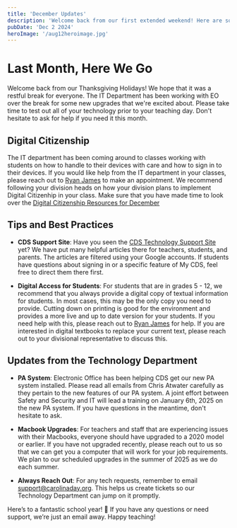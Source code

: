 ```yaml
---
title: 'December Updates'
description: 'Welcome back from our first extended weekend! Here are some tech tips and updates to keep you in the loop.'
pubDate: 'Dec 2 2024'
heroImage: '/aug12heroimage.jpg'
---
```

# Last Month, Here We Go

Welcome back from our Thanksgiving Holidays! We hope that it was a restful break for everyone. The IT Department has been working with EO over the break for some new upgrades that we're excited about. Please take time to test out all of your technology prior to your teaching day. Don't hesitate to ask for help if you need it this month.

## Digital Citizenship

The IT department has been coming around to classes working with students on how to handle to their devices with care and how to sign in to their devices. If you would like help from the IT department in your classes, please reach out to [Ryan James](mailto:rjames@carolinaday.org) to make an appointment. We recommend following your division heads on how your division plans to implement Digital Citizenhip in your class. Make sure that you have made time to look over the [Digital Citizenship Resources for December](https://docs.google.com/document/d/1g_e6SaLkUo7MveOcaOA6benBmWojeQrGwVqq8tkdE8Y/edit?usp=sharing)

## Tips and Best Practices

- **CDS Support Site**: Have you seen the [CDS Technology Support Site](https://sites.google.com/carolinaday.org/cds-technology-support/home) yet? We have put many helpful articles there for teachers, students, and parents. The articles are filtered using your Google accounts. If students have questions about signing in or a specific feature of My CDS, feel free to direct them there first.

- **Digital Access for Students**: For students that are in grades 5 - 12, we recommend that you always provide a digital copy of textual information for students. In most cases, this may be the only copy you need to provide. Cutting down on printing is good for the environment and provides a more live and up to date version for your students. If you need help with this, please reach out to [Ryan James](mailto:rjames@carolinaday.org) for help. If you are interested in digital textbooks to replace your current text, please reach out to your divisional representative to discuss this.

## Updates from the Technology Department

- **PA System**: Electronic Office has been helping CDS get our new PA system installed. Please read all emails from Chris Atwater carefully as they pertain to the new features of our PA system. A joint effort between Safety and Security and IT will lead a training on January 6th, 2025 on the new PA system. If you have questions in the meantime, don't hesitate to ask. 

- **Macbook Upgrades**: For teachers and staff that are experiencing issues with their Macbooks, everyone should have upgraded to a 2020 model or earlier. If you have not upgraded recently, please reach out to us so that we can get you a computer that will work for your job requirements. We plan to our scheduled upgrades in the summer of 2025 as we do each summer.

- **Always Reach Out**: For any tech requests, remember to email [support@carolinaday.org](mailto:support@carolinaday.org). This helps us create tickets so our Technology Department can jump on it promptly.

Here’s to a fantastic school year! 🎉 If you have any questions or need support, we’re just an email away. Happy teaching!
